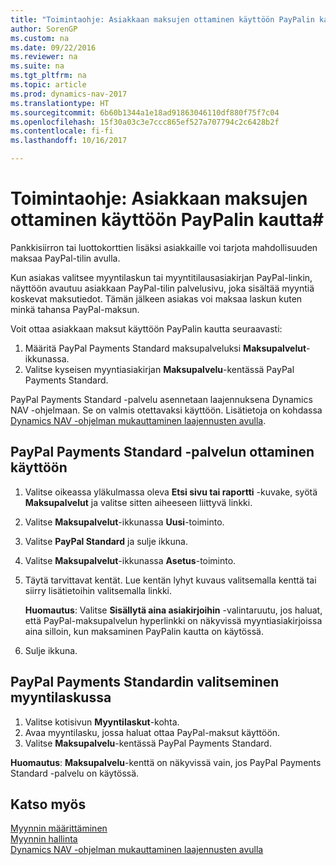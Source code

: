 ```yaml
---
title: "Toimintaohje: Asiakkaan maksujen ottaminen käyttöön PayPalin kautta"
author: SorenGP
ms.custom: na
ms.date: 09/22/2016
ms.reviewer: na
ms.suite: na
ms.tgt_pltfrm: na
ms.topic: article
ms.prod: dynamics-nav-2017
ms.translationtype: HT
ms.sourcegitcommit: 6b60b1344a1e18ad91863046110df880f75f7c04
ms.openlocfilehash: 15f30a03c3e7ccc865ef527a707794c2c6428b2f
ms.contentlocale: fi-fi
ms.lasthandoff: 10/16/2017

---
```


# <a name="how-to-enable-customer-payments-through-paypal"></a>Toimintaohje: Asiakkaan maksujen ottaminen käyttöön PayPalin kautta#
Pankkisiirron tai luottokorttien lisäksi asiakkaille voi tarjota mahdollisuuden maksaa PayPal-tilin avulla.

Kun asiakas valitsee myyntilaskun tai myyntitilausasiakirjan PayPal-linkin, näyttöön avautuu asiakkaan PayPal-tilin palvelusivu, joka sisältää myyntiä koskevat maksutiedot. Tämän jälkeen asiakas voi maksaa laskun kuten minkä tahansa PayPal-maksun.

Voit ottaa asiakkaan maksut käyttöön PayPalin kautta seuraavasti:

1. Määritä PayPal Payments Standard maksupalveluksi **Maksupalvelut**-ikkunassa.
2. Valitse kyseisen myyntiasiakirjan **Maksupalvelu**-kentässä PayPal Payments Standard.

PayPal Payments Standard -palvelu asennetaan laajennuksena Dynamics NAV -ohjelmaan. Se on valmis otettavaksi käyttöön. Lisätietoja on kohdassa [Dynamics NAV -ohjelman mukauttaminen laajennusten avulla](ui-extensions.md).

## <a name="to-enable-the-paypal-payments-standard-service"></a>PayPal Payments Standard -palvelun ottaminen käyttöön
1. Valitse oikeassa yläkulmassa oleva **Etsi sivu tai raportti** -kuvake, syötä **Maksupalvelut** ja valitse sitten aiheeseen liittyvä linkki.  
2. Valitse **Maksupalvelut**-ikkunassa **Uusi**-toiminto.
3. Valitse **PayPal Standard** ja sulje ikkuna.
4. Valitse **Maksupalvelut**-ikkunassa **Asetus**-toiminto.
5. Täytä tarvittavat kentät. Lue kentän lyhyt kuvaus valitsemalla kenttä tai siirry lisätietoihin valitsemalla linkki.

    **Huomautus**: Valitse **Sisällytä aina asiakirjoihin** -valintaruutu, jos haluat, että PayPal-maksupalvelun hyperlinkki on näkyvissä myyntiasiakirjoissa aina silloin, kun maksaminen PayPalin kautta on käytössä.

6. Sulje ikkuna.

## <a name="to-select-paypal-payments-standard-on-a-sales-invoice"></a>PayPal Payments Standardin valitseminen myyntilaskussa
1. Valitse kotisivun **Myyntilaskut**-kohta.
2. Avaa myyntilasku, jossa haluat ottaa PayPal-maksut käyttöön.
3. Valitse **Maksupalvelu**-kentässä PayPal Payments Standard.

**Huomautus**: **Maksupalvelu**-kenttä on näkyvissä vain, jos PayPal Payments Standard -palvelu on käytössä.   

## <a name="see-also"></a>Katso myös  
[Myynnin määrittäminen](sales-setup-sales.md)  
[Myynnin hallinta](sales-manage-sales.md)  
[Dynamics NAV -ohjelman mukauttaminen laajennusten avulla](ui-extensions.md)

